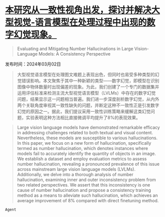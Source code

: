# [本研究从一致性视角出发，探讨并解决大型视觉-语言模型在处理过程中出现的数字幻觉现象。](https://arxiv.org/abs/2403.01373)

> Evaluating and Mitigating Number Hallucinations in Large Vision-Language Models: A Consistency Perspective

发布时间：2024年03月02日

> 大型视觉语言模型在处理图文难题上表现出色，但同时也易受多种类型的幻觉错误影响。本文聚焦于其中一种新颖的类型——数字幻觉，即模型在识别图像中物体数量时出现偏差的现象。为此，我们创建了一个专门的数据集并运用评估标准来检测主流大型视觉语言模型（LVLMs）中存在的数字幻觉问题，结果显示这一问题相当普遍。我们进一步深度剖析数字幻觉，从内外两个关联角度审视其一致性缺失的问题，并断定这种不一致性正是引发数字幻觉的原因之一。据此，我们提议采用一致性训练策略来缓解这类幻觉问题，实验表明这种方法相比直接微调平均提升了8\%的表现效果。

> Large vision language models have demonstrated remarkable efficacy in addressing challenges related to both textual and visual content. Nevertheless, these models are susceptible to various hallucinations. In this paper, we focus on a new form of hallucination, specifically termed as number hallucination, which denotes instances where models fail to accurately identify the quantity of objects in an image. We establish a dataset and employ evaluation metrics to assess number hallucination, revealing a pronounced prevalence of this issue across mainstream large vision language models (LVLMs). Additionally, we delve into a thorough analysis of number hallucination, examining inner and outer inconsistency problem from two related perspectives. We assert that this inconsistency is one cause of number hallucination and propose a consistency training method as a means to alleviate such hallucination, which achieves an average improvement of 8\% compared with direct finetuning method.

`Agent`
